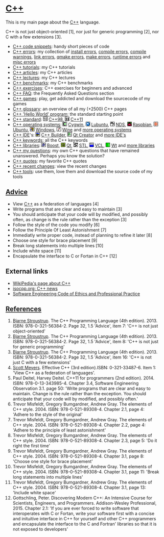 # [C++](Cpp.md)

This is my main page about the [C++](Cpp.md) language.

C++ is not just object-oriented \[1\], nor just for generic programming
\[2\], nor C with a few extensions \[3\].

-   [C++ code snippets](CppCodeSnippets.md): handy short pieces of code
-   [C++ errors](CppError.md): my collection of [install
    errors](CppInstallError.md), [compile errors](CppCompileError.md),
    [compile warnings](CppCompileWarning.md), [link
    errors](CppLinkError.md), [qmake errors](CppQmakeError.md), [make
    errors](CppMakeError.md), [runtime errors](CppRuntimeError.md) and
    [misc errors](CppMiscError.md)
-   [C++ tutorials](CppTutorial.md): my C++ tutorials
-   [C++ articles](CppArticle.md): my C++ articles
-   [C++ lectures](CppLecture.md): my C++ lectures
-   [C++ benchmarks](CppBenchmark.md): my C++ benchmarks
-   [C++ exercises](CppExercise.md): C++ exercises for beginners and
    advanced
-   [C++ FAQ](CppFaq.md): the Frequently Asked Questions section
-   [C++ games](Games.md): play, get addicted and download the
    sourcecode of my games
-   [C++ glossary](CppGlossary.md): an overview of all my (+2500) C++
    pages
-   [C++ 'Hello World' program](CppHelloWorld.md): the standard
    starting point
-   [C++ standard](CppStandard.md): ![C++98](PicCpp98.png)
    [C++98](Cpp98.md), ![C++11](PicCpp11.png) [C++11](Cpp11.md)
-   [C++ operating systems](CppOs.md): ![Cygwin](PicCygwin.png)
    [Cygwin](CppCygwin.md), ![Lubuntu](PicLubuntu.png)
    [Lubuntu](CppLubuntu.md), ![NDS](PicNds.png) [NDS](CppNds.md),
    ![Raspbian](PicRaspbian.png) [Raspbian](CppRaspbian.md),
    ![Ubuntu](PicUbuntu.png) [Ubuntu](CppUbuntu.md),
    ![Windows](PicWindows.png) [Windows](CppWindows.md),
    ![Wine](PicWine.png) [Wine](CppWine.md) and [more operating
    systems](CppOs.md)
-   [C++ IDE](CppIde.md)'s: ![C++ Builder](PicCppBuilder.png) [C++
    Builder](CppBuilder.md), ![Qt Creator](PicQtCreator.png) [Qt
    Creator](CppQtCreator.md) and [more IDE's](CppIde.md)
-   [C++ keywords](CppKeyword.md): all the C++ keywords
-   [C++ libraries](CppLibrary.md): ![Boost](PicBoost.png)
    [Boost](CppBoost.md), ![Qt](PicQt.png) [Qt](CppQt.md),
    ![STL](PicStl.png) [STL](CppStl.md), ![VCL](PicVcl.png)
    [VCL](CppVcl.md), ![Wt](PicWt.png) [Wt](CppWt.md) and [more
    libraries](CppLibrary.md)
-   [C++ my questions](CppMyQuestions.md): my own C++ questions that
    have remained unanswered. Perhaps you know the solution?
-   [C++ quotes](CppQuotes.md): my favorite C++ quotes
-   [C++ recent changes](CppRecentChanges.md): view the recent changes
-   [C++ tools](Tools.md): use them, love them and download the source
    code of my tools

## [Advice](CppAdvice.md)

-   View [C++](Cpp.md) as a federation of languages \[4\]
-   Write programs that are clear and easy to maintain \[3\]
-   You should anticipate that your code will by modified, and possibly
    often, as change is the rule rather than the exception \[3\]
-   Follow the style of the code you modify \[6\]
-   Follow the Principle Of Least Astonishment \[7\]
-   Immediatly write proper code, instead of planning to refine it later
    \[8\]
-   Choose one style for brace placement \[9\]
-   Break long statements into multiple lines \[10\]
-   Include white space \[11\]
-   Encapsulate the interface to C or Fortan in C++ [12]

## External links

-   [WikiPedia's page about C++](http://en.wikipedia.org/wiki/C%2B%2B)
-   [isocpp.org: C++ news](http://isocpp.org)
-   [Software Engineering Code of Ethics and Professional
    Practice](http://www.acm.org/about/se-code)


## [References](CppReferences.md)

1.  [Bjarne Stroustrup](CppBjarneStroustrup.md). The C++ Programming
    Language (4th edition). 2013. ISBN: 978-0-321-56384-2. Page 32, 1.5
    'Advice', item 7: 'C++ is not just object-oriented'
2.  [Bjarne Stroustrup](CppBjarneStroustrup.md). The C++ Programming
    Language (4th edition). 2013. ISBN: 978-0-321-56384-2. Page 32, 1.5
    'Advice', item 8: 'C++ is not just for generic programming'
3.  [Bjarne Stroustrup](CppBjarneStroustrup.md). The C++ Programming
    Language (4th edition). 2013. ISBN: 978-0-321-56384-2. Page 32, 1.5
    'Advice', item 16: 'C++ is not just C with a few extensions'
4.  [Scott Meyers](CppScottMeyers.md). Effective C++ (3rd
    edition).ISBN: 0-321-33487-6. Item 1: 'View C++ as a federation
    of languages'.
5.  Paul Deitel, Harvey Deitel. C++11 for programmers (2nd edition).
    2014. ISBN: 978-0-13-343985-4. Chapter 3.4, Software Engineering
    Observation 3.1. page 50: 'Write programs that are clear and easy
    to maintain. Change is the rule rather than the exception. You
    should anticipate that your code will by modified, and possibly
    often.'
6.  Trevor Misfeldt, Gregory Bumgardner, Andrew Gray. The elements of
    C++ style. 2004. ISBN: 978-0-521-89308-4. Chapter 2.1, page 4:
    'Adhere to the style of the original'
7.  Trevor Misfeldt, Gregory Bumgardner, Andrew Gray. The elements of
    C++ style. 2004. ISBN: 978-0-521-89308-4. Chapter 2.2, page 4:
    'Adhere to the principle of least astonishment'
8.  Trevor Misfeldt, Gregory Bumgardner, Andrew Gray. The elements of
    C++ style. 2004. ISBN: 978-0-521-89308-4. Chapter 2.3, page 5: 'Do
    it right the first time'
9.  Trevor Misfeldt, Gregory Bumgardner, Andrew Gray. The elements of
    C++ style. 2004. ISBN: 978-0-521-89308-4. Chapter 3.1, page 8:
    'Choose one style for brace placement'
10. Trevor Misfeldt, Gregory Bumgardner, Andrew Gray. The elements of
    C++ style. 2004. ISBN: 978-0-521-89308-4. Chapter 3.1, page 11:
    'Break long statements into multiple lines'
11. Trevor Misfeldt, Gregory Bumgardner, Andrew Gray. The elements of
    C++ style. 2004. ISBN: 978-0-521-89308-4. Chapter 3.1, page 13:
    'Include white space'
12. Gottschling, Peter. Discovering Modern C++: An Intensive Course for Scientists, Engineers, and Programmers. Addison-Wesley Professional, 2015.
    Chapter 2.1: 'If you are ever forced to write software that interoperates with C or Fortan, write your software first with
    a concise and inituitive interface in C++ for yourself and other C++ programmers and encapsulate the interface to the C and Fortran'
    libraries so that it is not exposed to developers'

